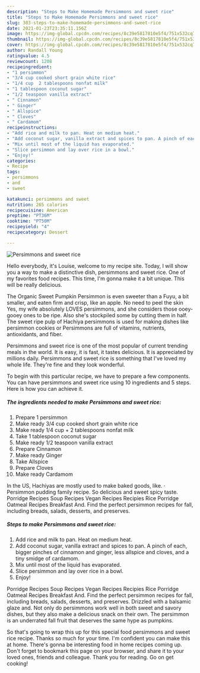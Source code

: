 ```yaml
---
description: "Steps to Make Homemade Persimmons and sweet rice"
title: "Steps to Make Homemade Persimmons and sweet rice"
slug: 303-steps-to-make-homemade-persimmons-and-sweet-rice
date: 2021-01-23T23:35:11.156Z
image: https://img-global.cpcdn.com/recipes/8c39e5817810e5f4/751x532cq70/persimmons-and-sweet-rice-recipe-main-photo.jpg
thumbnail: https://img-global.cpcdn.com/recipes/8c39e5817810e5f4/751x532cq70/persimmons-and-sweet-rice-recipe-main-photo.jpg
cover: https://img-global.cpcdn.com/recipes/8c39e5817810e5f4/751x532cq70/persimmons-and-sweet-rice-recipe-main-photo.jpg
author: Randall Young
ratingvalue: 4.5
reviewcount: 1208
recipeingredient:
- "1 persimmon"
- "3/4 cup cooked short grain white rice"
- "1/4 cup  2 tablespoons nonfat milk"
- "1 tablespoon coconut sugar"
- "1/2 teaspoon vanilla extract"
- " Cinnamon"
- " Ginger"
- " Allspice"
- " Cloves"
- " Cardamom"
recipeinstructions:
- "Add rice and milk to pan. Heat on medium heat."
- "Add coconut sugar, vanilla extract and spices to pan. A pinch of each, bigger pinches of cinnamon and ginger, less allspice and cloves, and a tiny smidge of cardamom."
- "Mix until most of the liquid has evaporated."
- "Slice persimmon and lay over rice in a bowl."
- "Enjoy!"
categories:
- Recipe
tags:
- persimmons
- and
- sweet

katakunci: persimmons and sweet 
nutrition: 265 calories
recipecuisine: American
preptime: "PT36M"
cooktime: "PT50M"
recipeyield: "4"
recipecategory: Dessert

---
```



![Persimmons and sweet rice](https://img-global.cpcdn.com/recipes/8c39e5817810e5f4/751x532cq70/persimmons-and-sweet-rice-recipe-main-photo.jpg)

Hello everybody, it's Louise, welcome to my recipe site. Today, I will show you a way to make a distinctive dish, persimmons and sweet rice. One of my favorites food recipes. This time, I'm gonna make it a bit unique. This will be really delicious.

The Organic Sweet Pumpkin Persimmon is even sweeter than a Fuyu, a bit smaller, and eaten firm and crisp, like an apple. No need to peel the skin Yes, my wife absolutely LOVES persimmons, and she considers those ooey-gooey ones to be ripe. Also she&#39;s stockpiled some by cutting them in half. The sweet ripe pulp of Hachiya persimmons is used for making dishes like persimmon cookies or Persimmons are full of vitamins, nutrients, antioxidants, and fiber.

Persimmons and sweet rice is one of the most popular of current trending meals in the world. It is easy, it is fast, it tastes delicious. It is appreciated by millions daily. Persimmons and sweet rice is something that I've loved my whole life. They're fine and they look wonderful.


To begin with this particular recipe, we have to prepare a few components. You can have persimmons and sweet rice using 10 ingredients and 5 steps. Here is how you can achieve it.

<!--inarticleads1-->

##### The ingredients needed to make Persimmons and sweet rice:

1. Prepare 1 persimmon
1. Make ready 3/4 cup cooked short grain white rice
1. Make ready 1/4 cup + 2 tablespoons nonfat milk
1. Take 1 tablespoon coconut sugar
1. Make ready 1/2 teaspoon vanilla extract
1. Prepare  Cinnamon
1. Make ready  Ginger
1. Take  Allspice
1. Prepare  Cloves
1. Make ready  Cardamom


In the US, Hachiyas are mostly used to make baked goods, like. · Persimmon pudding family recipe. So delicious and sweet spicy taste. Porridge Recipes Soup Recipes Vegan Recipes Recipies Rice Porridge Oatmeal Recipes Breakfast And. Find the perfect persimmon recipes for fall, including breads, salads, desserts, and preserves. 

<!--inarticleads2-->

##### Steps to make Persimmons and sweet rice:

1. Add rice and milk to pan. Heat on medium heat.
1. Add coconut sugar, vanilla extract and spices to pan. A pinch of each, bigger pinches of cinnamon and ginger, less allspice and cloves, and a tiny smidge of cardamom.
1. Mix until most of the liquid has evaporated.
1. Slice persimmon and lay over rice in a bowl.
1. Enjoy!


Porridge Recipes Soup Recipes Vegan Recipes Recipies Rice Porridge Oatmeal Recipes Breakfast And. Find the perfect persimmon recipes for fall, including breads, salads, desserts, and preserves. Drizzled with a balsamic glaze and. Not only do persimmons work well in both sweet and savory dishes, but they also make a delicious snack on their own. The persimmon is an underrated fall fruit that deserves the same hype as pumpkins. 

So that's going to wrap this up for this special food persimmons and sweet rice recipe. Thanks so much for your time. I'm confident you can make this at home. There's gonna be interesting food in home recipes coming up. Don't forget to bookmark this page on your browser, and share it to your loved ones, friends and colleague. Thank you for reading. Go on get cooking!
